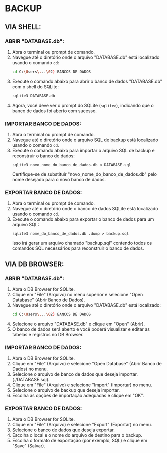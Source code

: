 # BACKUP
## VIA SHELL:
### ABRIR "DATABASE.db":
1. Abra o terminal ou prompt de comando.
2. Navegue até o diretório onde o arquivo "DATABASE.db" está localizado usando o comando `cd`:
   ```sh
   cd C:\Users\...\02) BANCOS DE DADOS
   ```
3. Execute o comando abaixo para abrir o banco de dados "DATABASE.db" com o shell do SQLite:
   ```sh
   sqlite3 DATABASE.db
   ```
4. Agora, você deve ver o prompt do SQLite (`sqlite>`), indicando que o banco de dados foi aberto com sucesso.

### IMPORTAR BANCO DE DADOS:
1. Abra o terminal ou prompt de comando.
2. Navegue até o diretório onde o arquivo SQL de backup está localizado usando o comando `cd`.
3. Execute o comando abaixo para importar o arquivo SQL de backup e reconstruir o banco de dados:
   ```
   sqlite3 novo_nome_do_banco_de_dados.db < DATABASE.sql
   ```
   Certifique-se de substituir "novo_nome_do_banco_de_dados.db" pelo nome desejado para o novo banco de dados.

### EXPORTAR BANCO DE DADOS:
1. Abra o terminal ou prompt de comando.
2. Navegue até o diretório onde o banco de dados SQLite está localizado usando o comando `cd`.
3. Execute o comando abaixo para exportar o banco de dados para um arquivo SQL:
   ```
   sqlite3 nome_do_banco_de_dados.db .dump > backup.sql
   ```
   Isso irá gerar um arquivo chamado "backup.sql" contendo todos os comandos SQL necessários para reconstruir o banco de dados.

## VIA DB BROWSER:
### ABRIR "DATABASE.db":
1. Abra o DB Browser for SQLite.
2. Clique em "File" (Arquivo) no menu superior e selecione "Open Database" (Abrir Banco de Dados).
3. Navegue até o diretório onde o arquivo "DATABASE.db" está localizado:
   ```sh
   cd C:\Users\...\02) BANCOS DE DADOS
   ```
4. Selecione o arquivo "DATABASE.db" e clique em "Open" (Abrir).
5. O banco de dados será aberto e você poderá visualizar e editar as tabelas e registros no DB Browser.

### IMPORTAR BANCO DE DADOS:
1. Abra o DB Browser for SQLite.
2. Clique em "File" (Arquivo) e selecione "Open Database" (Abrir Banco de Dados) no menu.
3. Selecione o arquivo de banco de dados que deseja importar. (./DATABASE.sql).
4. Clique em "File" (Arquivo) e selecione "Import" (Importar) no menu.
5. Selecione o arquivo de backup que deseja importar.
6. Escolha as opções de importação adequadas e clique em "OK".

### EXPORTAR BANCO DE DADOS:
1. Abra o DB Browser for SQLite.
2. Clique em "File" (Arquivo) e selecione "Export" (Exportar) no menu.
3. Selecione o banco de dados que deseja exportar.
4. Escolha o local e o nome do arquivo de destino para o backup.
5. Escolha o formato de exportação (por exemplo, SQL) e clique em "Save" (Salvar).



